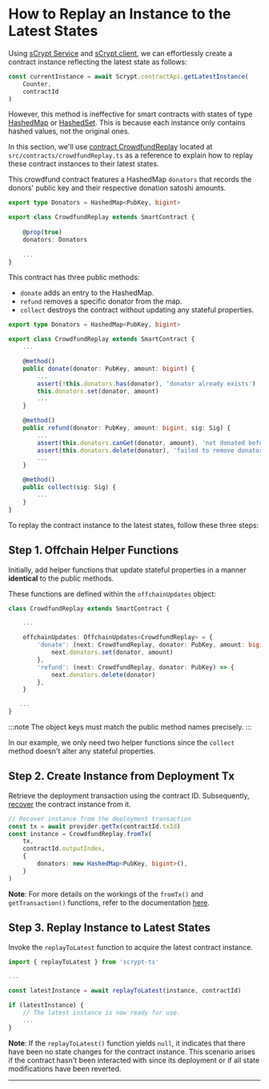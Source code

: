 # How to Replay an Instance to the Latest States

Using [sCrypt Service](./how-to-integrate-scrypt-service.md) and [sCrypt client](./how-to-integrate-scrypt-service.md#step-1-initialize-client), we can effortlessly create a contract instance reflecting the latest state as follows:

```ts
const currentInstance = await Scrypt.contractApi.getLatestInstance(
    Counter,
    contractId
)
```

However, this method is ineffective for smart contracts with states of type [HashedMap](../how-to-write-a-contract/built-ins.md#hashedmap) or [HashedSet](../how-to-write-a-contract/built-ins.md#hashedset). This is because each instance only contains hashed values, not the original ones.

In this section, we'll use [contract CrowdfundReplay](https://github.com/sCrypt-Inc/boilerplate/blob/master/src/contracts/crowdfundReplay.ts) located at `src/contracts/crowdfundReplay.ts` as a reference to explain how to replay these contract instances to their latest states.

This crowdfund contract features a HashedMap `donators` that records the donors' public key and their respective donation satoshi amounts.

```ts
export type Donators = HashedMap<PubKey, bigint>

export class CrowdfundReplay extends SmartContract {
	
	@prop(true)
	donators: Donators
	
	...
}
```

This contract has three public methods:

- `donate` adds an entry to the HashedMap.
- `refund` removes a specific donator from the map.
- `collect` destroys the contract without updating any stateful properties.

```ts
export type Donators = HashedMap<PubKey, bigint>

export class CrowdfundReplay extends SmartContract {
	...

	@method()
    public donate(donator: PubKey, amount: bigint) {
        ...
        assert(!this.donators.has(donator), 'donator already exists')
		this.donators.set(donator, amount)
        ...
    }

    @method()
    public refund(donator: PubKey, amount: bigint, sig: Sig) {
        ...
        assert(this.donators.canGet(donator, amount), 'not donated before')
        assert(this.donators.delete(donator), 'failed to remove donator')
        ...
    }

    @method()
    public collect(sig: Sig) {
        ...
    }
}
```

To replay the contract instance to the latest states, follow these three steps:

## Step 1. Offchain Helper Functions

Initially, add helper functions that update stateful properties in a manner **identical** to the public methods.

These functions are defined within the `offchainUpdates` object:

```ts
class CrowdfundReplay extends SmartContract {

    ...

    offchainUpdates: OffchainUpdates<CrowdfundReplay> = {
        'donate': (next: CrowdfundReplay, donator: PubKey, amount: bigint) => {
            next.donators.set(donator, amount)
        },
        'refund': (next: CrowdfundReplay, donator: PubKey) => {
            next.donators.delete(donator)
        },
    }

   ...
}
```

:::note
The object keys must match the public method names precisely.
:::

In our example, we only need two helper functions since the `collect` method doesn't alter any stateful properties.

## Step 2. Create Instance from Deployment Tx

Retrieve the deployment transaction using the contract ID. Subsequently, [recover](../how-to-write-a-contract/built-ins.md#fromtx) the contract instance from it.

```ts
// Recover instance from the deployment transaction
const tx = await provider.getTx(contractId.txId)
const instance = CrowdfundReplay.fromTx(
    tx,
    contractId.outputIndex,
    {
        donators: new HashedMap<PubKey, bigint>(),
    }
)
```

**Note**: For more details on the workings of the `fromTx()` and `getTransaction()` functions, refer to the documentation [here](../how-to-write-a-contract/built-ins.md#fromtx).

## Step 3. Replay Instance to Latest States

Invoke the `replayToLatest` function to acquire the latest contract instance.

```ts
import { replayToLatest } from 'scrypt-ts'

...

const latestInstance = await replayToLatest(instance, contractId)

if (latestInstance) {
    // The latest instance is now ready for use.
    ...
}
```

**Note**: If the `replayToLatest()` function yields `null`, it indicates that there have been no state changes for the contract instance. This scenario arises if the contract hasn't been interacted with since its deployment or if all state modifications have been reverted.

---